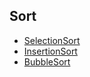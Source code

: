 ## Sort

* [SelectionSort](https://github.com/steveLauwh/Data-Structures-And-Algorithms/tree/master/Sort/SelectionSort)
* [InsertionSort](https://github.com/steveLauwh/Data-Structures-And-Algorithms/tree/master/Sort/InsertionSort)
* [BubbleSort](https://github.com/steveLauwh/Data-Structures-And-Algorithms/tree/master/Sort/BubbleSort)


